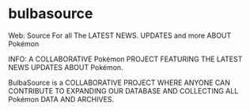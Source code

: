 # bulbasource
Web:
Source For all The LATEST NEWS. UPDATES and more ABOUT Pokémon

INFO:
A COLLABORATIVE Pokémon PROJECT FEATURING THE LATEST NEWS UPDATES ABOUT Pokémon.

BulbaSource is a COLLABORATIVE PROJECT WHERE ANYONE CAN CONTRIBUTE TO EXPANDING OUR DATABASE AND COLLECTING ALL Pokémon DATA AND ARCHIVES.
